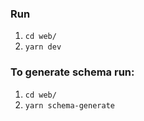 ### Run

1. `cd web/`
2. `yarn dev`

### To generate schema run:

1. `cd web/`
2. `yarn schema-generate`
